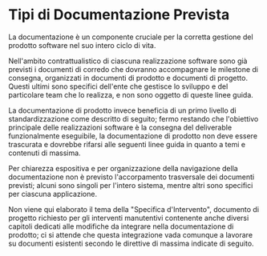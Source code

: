 # Tipi di Documentazione Prevista

La documentazione è un componente cruciale per la corretta gestione del prodotto software nel suo intero ciclo di vita.

Nell'ambito contrattualistico di ciascuna realizzazione software sono già previsti i documenti di corredo che dovranno accompagnare le milestone di consegna, organizzati in documenti di prodotto e documenti di progetto. Questi ultimi sono specifici dell'ente che gestisce lo sviluppo e del particolare team che lo realizza, e non sono oggetto di queste linee guida.

La documentazione di prodotto invece beneficia di un primo livello di standardizzazione come descritto di seguito; fermo restando che l'obiettivo principale delle realizzazioni software è la consegna del deliverable funzionalmente eseguibile, la documentazione di prodotto non deve essere trascurata e dovrebbe rifarsi alle seguenti linee guida in quanto a temi e contenuti di massima.

Per chiarezza espositiva e per organizzazione della navigazione della documentazione non è previsto l'accorpamento trasversale dei documenti previsti; alcuni sono singoli per l'intero sistema, mentre altri sono specifici per ciascuna applicazione.

Non viene qui elaborato il tema della "Specifica d'Intervento", documento di progetto richiesto per gli interventi manutentivi contenente anche diversi capitoli dedicati alle modifiche da integrare nella documentazione di prodotto; ci si attende che questa integrazione vada comunque a lavorare su documenti esistenti secondo le direttive di massima indicate di seguito.

